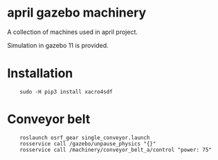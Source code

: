 # april gazebo machinery

A collection of machines used in april project.

Simulation in gazebo 11 is provided.

# Installation

        sudo -H pip3 install xacro4sdf

# Conveyor belt

        roslaunch osrf_gear single_conveyor.launch
        rosservice call /gazebo/unpause_physics "{}"
        rosservice call /machinery/conveyor_belt_a/control "power: 75"
